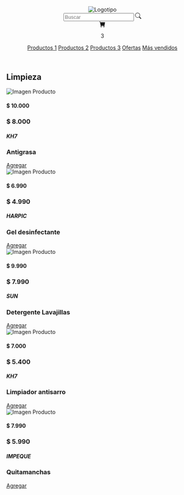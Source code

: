 <!DOCTYPE html>
<html lang="es">
<head>
    <meta charset="UTF-8">
    <meta http-equiv="X-UA-Compatible" content="IE=edge">
    <meta name="viewport" content="width=device-width, initial-scale=1.0">
    <title>Ejercicio individual 5 M6</title>
    <meta name="description" content="descripción para buscadores">
    <meta name="keywords" content="conceptos, separados, por, coma">
    <link rel="stylesheet" href="assets/css/estilos.css">
</head>
<body>
   <header>
    <section class="HeaderSección1"> 
        <article>
            <img class="LogoHeader" src="assets/img/logo.png" alt="Logotipo"></article>
        <article class="buscadorHeader">
            <input type="text" placeholder="Buscar">
            <svg xmlns="http://www.w3.org/2000/svg" width="16" height="16" fill="currentColor" class="bi bi-search" viewBox="0 0 16 16">
                <path d="M11.742 10.344a6.5 6.5 0 1 0-1.397 1.398h-.001c.03.04.062.078.098.115l3.85 3.85a1 1 0 0 0 1.415-1.414l-3.85-3.85a1.007 1.007 0 0 0-.115-.1zM12 6.5a5.5 5.5 0 1 1-11 0 5.5 5.5 0 0 1 11 0z"/>
              </svg>
        </article>
        <article class="CarritoHeader"> 
            <svg xmlns="http://www.w3.org/2000/svg" width="16" height="16" fill="currentColor" class="bi bi-cart-fill" viewBox="0 0 16 16">
                <path d="M0 1.5A.5.5 0 0 1 .5 1H2a.5.5 0 0 1 .485.379L2.89 3H14.5a.5.5 0 0 1 .491.592l-1.5 8A.5.5 0 0 1 13 12H4a.5.5 0 0 1-.491-.408L2.01 3.607 1.61 2H.5a.5.5 0 0 1-.5-.5zM5 12a2 2 0 1 0 0 4 2 2 0 0 0 0-4zm7 0a2 2 0 1 0 0 4 2 2 0 0 0 0-4zm-7 1a1 1 0 1 1 0 2 1 1 0 0 1 0-2zm7 0a1 1 0 1 1 0 2 1 1 0 0 1 0-2z"/>
              </svg>
            <p>3</p>
        </article>
    </section> 
    <section class="HeaderSección2">
        <nav>
            <a href="productos.html">Productos 1</a>
            <a href="productos.html">Productos 2</a>
            <a href="productos.html">Productos 3</a>
            <a href="productos.html">Ofertas</a>
            <a href="productos.html">Más vendidos</a>
        </nav>
    </nav>
</section>
</header>
<main>
<section class="seccionProductos">
    <h2>Limpieza</h2>
    <article class="contenedorCardsProductos">
        <div class="cardProductos"> <!-- CARD -->
            <div class="imgCard">
                <img src="assets/img/imgLimpieza/limpieza1.jpg" alt="Imagen Producto">
            </div>
            <div class="textosCard">
                <div class="precioTextosCard"> <!-- PRECIOS -->
                    <h4>$ 10.000</h4>
                    <h3>$ 8.000</h3>
                </div>
                <div class="detalleTextosCard"> <!-- DETALLE -->
                    <h5>KH7</h5>
                    <h3>Antigrasa</h3>
                </div>
            </div>
            <div class="btnCard">
                <a href="#">Agregar</a>
            </div>
        </div>
        <div class="cardProductos"> <!-- CARD -->
            <div class="imgCard">
                <img src="assets/img/imgLimpieza/limpieza2.jpg" alt="Imagen Producto">
            </div>
            <div class="textosCard">
                <div class="precioTextosCard"> <!-- PRECIOS -->
                    <h4>$ 6.990</h4>
                    <h3>$ 4.990</h3>
                </div>
                <div class="detalleTextosCard"> <!-- DETALLE -->
                    <h5>HARPIC</h5>
                    <h3>Gel desinfectante </h3>
                </div>
            </div>
            <div class="btnCard">
                <a href="#">Agregar</a>
            </div>
        </div>
        <div class="cardProductos"> <!-- CARD -->
            <div class="imgCard">
                <img src="assets/img/imgLimpieza/limpieza3.png" alt="Imagen Producto">
            </div>
            <div class="textosCard">
                <div class="precioTextosCard"> <!-- PRECIOS -->
                    <h4>$ 9.990</h4>
                    <h3>$ 7.990</h3>
                </div>
                <div class="detalleTextosCard"> <!-- DETALLE -->
                    <h5>SUN</h5>
                    <h3>Detergente Lavajillas</h3>
                </div>
            </div>
            <div class="btnCard">
                <a href="#">Agregar</a>
            </div>
        </div>
        <div class="cardProductos"> <!-- CARD -->
            <div class="imgCard">
                <img src="assets/img/imgLimpieza/limpieza4.png" alt="Imagen Producto">
            </div>
            <div class="textosCard">
                <div class="precioTextosCard"> <!-- PRECIOS -->
                    <h4>$ 7.000</h4>
                    <h3>$ 5.400</h3>
                </div>
                <div class="detalleTextosCard"> <!-- DETALLE -->
                    <h5>KH7</h5>
                    <h3>Limpiador antisarro</h3>
                </div>
            </div>
            <div class="btnCard">
                <a href="#">Agregar</a>
            </div>
        </div>
        <div class="cardProductos"> <!-- CARD -->
            <div class="imgCard">
                <img src="assets/img/imgLimpieza/limpieza5.jpg" alt="Imagen Producto">
            </div>
            <div class="textosCard">
                <div class="precioTextosCard"> <!-- PRECIOS -->
                    <h4>$ 7.990</h4>
                    <h3>$ 5.990</h3>
                </div>
                <div class="detalleTextosCard"> <!-- DETALLE -->
                    <h5>IMPEQUE</h5>
                    <h3>Quitamanchas</h3>
                </div>
            </div>
            <div class="btnCard">
                <a href="#">Agregar</a>
            </div>
            </div>
        </div>
    </article>
</section>
</main>
</body>

</html>
